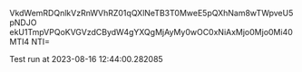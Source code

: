 VkdWemRDQnlkVzRnWVhRZ01qQXlNeTB3T0MweE5pQXhNam8wTWpveU5pNDJO
ekU1TmpVPQoKVGVzdCBydW4gYXQgMjAyMy0wOC0xNiAxMjo0Mjo0Mi40MTI4
NTI=

Test run at 2023-08-16 12:44:00.282085
